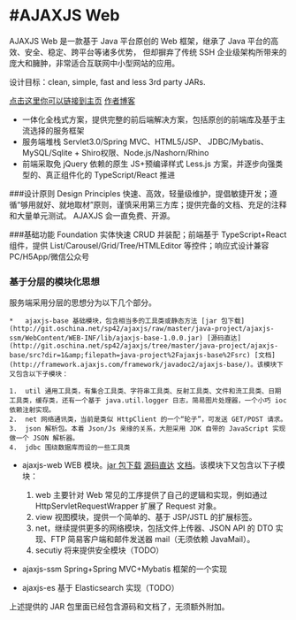 #AJAXJS Web
=================================== 
AJAXJS Web 是一款基于 Java 平台原创的 Web 框架，继承了 Java 平台的高效、安全、稳定、跨平台等诸多优势， 但却摒弃了传统 SSH 企业级架构所带来的庞大和臃肿，非常适合互联网中小型网站的应用。

设计目标：clean, simple, fast and less 3rd party JARs.

[点击这里你可以链接到主页](http://framework.ajaxjs.com/framework/)
[作者博客](http://blog.csdn.net/zhangxin09/)

- 一体化全栈式方案，提供完整的前后端解决方案，包括原创的前端库及基于主流选择的服务框架
- 服务端堆栈 Servlet3.0/Spring MVC、HTML5/JSP、 JDBC/Mybatis、MySQL/Sqlite + Shiro权限、Node.js/Nashorn/Rhino
- 前端采取免 jQuery 依赖的原生 JS+预编译样式 Less.js 方案，并逐步向强类型的、真正组件化的 TypeScript/React 推进

###设计原则 Design Principles
快速、高效，轻量级维护，提倡敏捷开发；遵循“够用就好、就地取材”原则，谨慎采用第三方库；提供完备的文档、充足的注释和大量单元测试。 AJAXJS 会一直免费、开源。

###基础功能 Foundation
实体快速 CRUD 并装配；前端基于 TypeScript+React 组件，提供 List/Carousel/Grid/Tree/HTMLEditor 等控件；响应式设计兼容 PC/H5App/微信公众号

### 基于分层的模块化思想

服务端采用分层的思想分为以下几个部分。

    *   ajaxjs-base 基础模块，包含相当多的工具类或静态方法 [jar 包下载](http://git.oschina.net/sp42/ajaxjs/raw/master/java-project/ajaxjs-ssm/WebContent/WEB-INF/lib/ajaxjs-base-1.0.0.jar) [源码直达](http://git.oschina.net/sp42/ajaxjs/tree/master/java-project/ajaxjs-base/src?dir=1&amp;filepath=java-project%2Fajaxjs-base%2Fsrc) [文档](http://framework.ajaxjs.com/framework/javadoc2/ajaxjs-base/)。该模块下又包含以下子模块：

    1.  util 通用工具类，有集合工具类、字符串工具类、反射工具类、文件和流工具类、日期工具类，缓存类，还有一个基于 java.util.logger 日志，简易图片处理器，一个小巧 ioc 依赖注射实现。
    2.  net 网络通讯类，当前是类似 HttpClient 的一个“轮子”，可发送 GET/POST 请求。
    3.  json 解析包。本着 Json/Js 亲缘的关系，大胆采用 JDK 自带的 JavaScript 实现做一个 JSON 解析器。
    4.  jdbc 围绕数据库而设的一些工具类
*   ajaxjs-web WEB 模块。[jar 包下载](http://git.oschina.net/sp42/ajaxjs/raw/master/java-project/ajaxjs-ssm/WebContent/WEB-INF/lib/ajaxjs-web-1.0.0.jar) [源码直达](http://git.oschina.net/sp42/ajaxjs/tree/master/java-project/ajaxjs-web/src?dir=1&amp;filepath=java-project%2Fajaxjs-web%2Fsrc&amp;oid=a3430ec9e7d4eac0ba248236ecffd93c41fd7f61&amp;sha=74eae52bc99f431fa9700ffaad382a480266022b) [文档](http://framework.ajaxjs.com/framework/javadoc2/ajaxjs-web/)。该模块下又包含以下子模块：

    1.  web 主要针对 Web 常见的工序提供了自己的逻辑和实现，例如通过 HttpServletRequestWrapper 扩展了 Request 对象。
    2.  view 视图模块，提供一个简单的、基于 JSP/JSTL 的扩展标签。
    3.  net，继续提供更多的网络模块，包括文件上传器、JSON API 的 DTO 实现、FTP 简易客户端和邮件发送器 mail（无须依赖 JavaMail）。
    4.  secutiy 将来提供安全模块（TODO）
*   ajaxjs-ssm Spring+Spring MVC+Mybatis 框架的一个实现
*   ajaxjs-es 基于 Elasticsearch 实现（TODO）

上述提供的 JAR 包里面已经包含源码和文档了，无须额外附加。